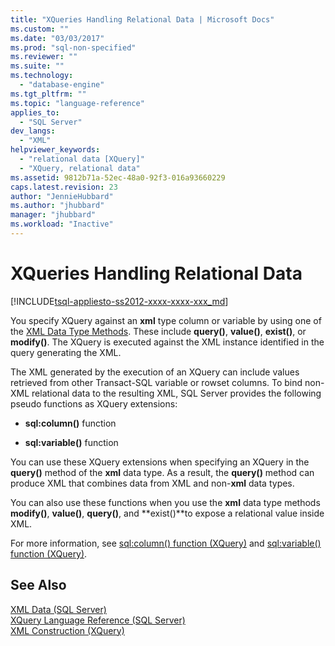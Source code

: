 ```yaml
---
title: "XQueries Handling Relational Data | Microsoft Docs"
ms.custom: ""
ms.date: "03/03/2017"
ms.prod: "sql-non-specified"
ms.reviewer: ""
ms.suite: ""
ms.technology: 
  - "database-engine"
ms.tgt_pltfrm: ""
ms.topic: "language-reference"
applies_to: 
  - "SQL Server"
dev_langs: 
  - "XML"
helpviewer_keywords: 
  - "relational data [XQuery]"
  - "XQuery, relational data"
ms.assetid: 9812b71a-52ec-48a0-92f3-016a93660229
caps.latest.revision: 23
author: "JennieHubbard"
ms.author: "jhubbard"
manager: "jhubbard"
ms.workload: "Inactive"
---
```

# XQueries Handling Relational Data
[!INCLUDE[tsql-appliesto-ss2012-xxxx-xxxx-xxx_md](../includes/tsql-appliesto-ss2012-xxxx-xxxx-xxx-md.md)]

  You specify XQuery against an **xml** type column or variable by using one of the [XML Data Type Methods](../t-sql/xml/xml-data-type-methods.md). These include **query()**, **value()**, **exist()**, or **modify()**. The XQuery is executed against the XML instance identified in the query generating the XML.  
  
 The XML generated by the execution of an XQuery can include values retrieved from other Transact-SQL variable or rowset columns. To bind non-XML relational data to the resulting XML, SQL Server provides the following pseudo functions as XQuery extensions:  
  
-   **sql:column()** function  
  
-   **sql:variable()** function  
  
 You can use these XQuery extensions when specifying an XQuery in the **query()** method of the **xml** data type. As a result, the **query()** method can produce XML that combines data from XML and non-**xml** data types.  
  
 You can also use these functions when you use the **xml** data type methods **modify()**, **value()**, **query()**, and **exist()**to expose a relational value inside XML.  
  
 For more information, see [sql:column() function (XQuery)](../xquery/xquery-extension-functions-sql-column.md) and [sql:variable() function (XQuery)](../xquery/xquery-extension-functions-sql-variable.md).  
  
## See Also  
 [XML Data &#40;SQL Server&#41;](../relational-databases/xml/xml-data-sql-server.md)   
 [XQuery Language Reference &#40;SQL Server&#41;](../xquery/xquery-language-reference-sql-server.md)   
 [XML Construction &#40;XQuery&#41;](../xquery/xml-construction-xquery.md)  
  
  
